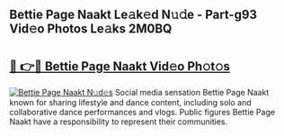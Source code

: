 ## Bettie Page Naakt Le𝚊k𝚎d N𝚞𝚍e - Part-g93 Vid𝚎o Photos Le𝚊ks 2M0BQ

# <h2><a href="http://fb43dq1.evod.top/?m=Bettie+Page+Naakt">🔗 👉🔴 Bettie Page Naakt Vid𝚎o Ph𝚘t𝚘s</a></h2>

[![Bettie Page Naakt N𝚞d𝚎s](https://i.imgur.com/8V9OHl7.gif)](http://fb43dq1.evod.top/?m=Bettie+Page+Naakt)
Social media sensation Bettie Page Naakt known for sharing lifestyle and dance content, including solo and collaborative dance performances and vlogs. Public figures Bettie Page Naakt have a responsibility to represent their communities. 
